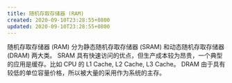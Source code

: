 ```yaml
---
title: 随机存取存储器 (RAM)
created: 2020-09-10T23:28:55+0800
updated: 2020-09-10T23:28:55+0800
---
```



随机存取存储器 (RAM) 分为静态随机存取存储器 (SRAM) 和动态随机存取存储器 (DRAM) 两大类。
SRAM 具有快速访问的优点，但生产成本较为昂贵，一个典型的应用是缓存。比如 CPU 的 L1 Cache, L2 Cache, L3 Cache。
DRAM 由于具有较低的单位容量价格，所以被大量的采用作为系统的主存。
